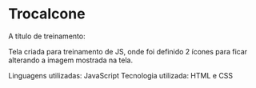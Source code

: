# TrocaIcone

A título de treinamento:

Tela criada para treinamento de JS, onde foi definido 2 ícones para ficar alterando a imagem mostrada na tela.


Linguagens utilizadas: JavaScript
Tecnologia utilizada: HTML e CSS
